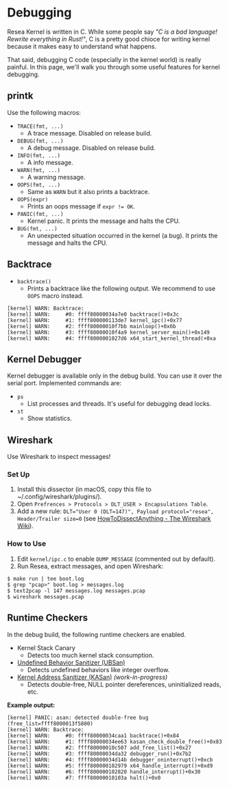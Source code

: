 # Debugging
Resea Kernel is written in C. While some people say *"C is a bad language! Rewrite
everything in Rust!"*, C is a pretty good chioce for writing kernel because it
makes easy to understand what happens.

That said, debugging C code (especially in the kernel world) is really painful.
In this page, we'll walk you through some useful features for kernel debugging.

## printk
Use the following macros:

- `TRACE(fmt, ...)`
  - A trace message. Disabled on release build. 
- `DEBUG(fmt, ...)`
  - A debug message. Disabled on release build. 
- `INFO(fmt, ...)`
  - A info message.
- `WARN(fmt, ...)`
  - A warning message.
- `OOPS(fmt, ...)`
  - Same as `WARN` but it also prints a backtrace.
- `OOPS(expr)`
  - Prints an oops message if `expr != OK`.
- `PANIC(fmt, ...)`
  - Kernel panic. It prints the message and halts the CPU.
- `BUG(fmt, ...)`
  - An unexpected situation occurred in the kernel (a bug). It prints the message and halts the CPU.

## Backtrace
- `backtrace()`
  - Prints a backtrace like the following output. We recommend to use `OOPS` macro instead.

```
[kernel] WARN: Backtrace:
[kernel] WARN:     #0: ffff80000034a7e0 backtrace()+0x3c
[kernel] WARN:     #1: ffff800000113de7 kernel_ipc()+0x77
[kernel] WARN:     #2: ffff80000010f7bb mainloop()+0x6b
[kernel] WARN:     #3: ffff80000010f4a9 kernel_server_main()+0x149
[kernel] WARN:     #4: ffff8000001027d6 x64_start_kernel_thread(+0xa
```

## Kernel Debugger
Kernel debugger is available only in the debug build. You can use it over the serial port. Implemented commands are:

- `ps`
  - List processes and threads. It's useful for debugging dead locks.
- `st`
  - Show statistics.


## Wireshark
Use Wireshark to inspect messages!

### Set Up
1. Install this dissector (in macOS, copy this file to ~/.config/wireshark/plugins/).
2. Open `Prefrences > Protocols > DLT_USER > Encapsulations Table`.
3. Add a new rule: `DLT="User 0 (DLT=147)", Payload protocol="resea", Header/Trailer size=0`
   (see [HowToDissectAnything - The Wireshark Wiki](https://wiki.wireshark.org/HowToDissectAnything)).

### How to Use
1. Edit `kernel/ipc.c` to enable `DUMP_MESSAGE` (commented out by default).
2. Run Resea, extract messages, and open Wireshark:
```
$ make run | tee boot.log
$ grep "pcap>" boot.log > messages.log
$ text2pcap -l 147 messages.log messages.pcap
$ wireshark messages.pcap
```

## Runtime Checkers
In the debug build, the following runtime checkers are enabled.
- Kernel Stack Canary
  - Detects too much kernel stack consumption.
- [Undefined Behavior Sanitizer (UBSan)](https://clang.llvm.org/docs/UndefinedBehaviorSanitizer.html)
  - Detects undefined behaviors like integer overflow.
- [Kernel Address Sanitizer (KASan)](https://clang.llvm.org/docs/AddressSanitizer.html) *(work-in-progress)*
  - Detects double-free, NULL pointer dereferences, uninitialized reads, etc.

**Example output:**
```
[kernel] PANIC: asan: detected double-free bug (free_list=ffff8000013f5800)
[kernel] WARN: Backtrace:
[kernel] WARN:     #0: ffff80000034caa1 backtrace()+0x84
[kernel] WARN:     #1: ffff80000034ee63 kasan_check_double_free()+0x83
[kernel] WARN:     #2: ffff80000010c507 add_free_list()+0x27
[kernel] WARN:     #3: ffff80000034da32 debugger_run()+0x7b2
[kernel] WARN:     #4: ffff80000034d14b debugger_oninterrupt()+0xcb
[kernel] WARN:     #5: ffff800000102979 x64_handle_interrupt()+0xd9
[kernel] WARN:     #6: ffff800000102820 handle_interrupt()+0x30
[kernel] WARN:     #7: ffff80000010103a halt()+0x0
```
